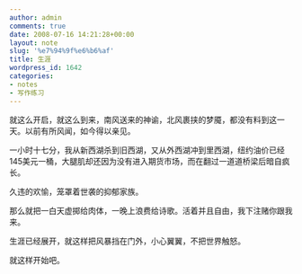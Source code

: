 ```yaml
---
author: admin
comments: true
date: 2008-07-16 14:21:28+00:00
layout: note
slug: '%e7%94%9f%e6%b6%af'
title: 生涯
wordpress_id: 1642
categories:
- notes
- 写作练习
---
```


就这么开启，就这么到来，南风送来的神谕，北风裹挟的梦魇，都没有料到这一天。以前有所风闻，如今得以亲见。

一小时十七分，我从新西湖杀到旧西湖，又从外西湖冲到里西湖，纽约油价已经145美元一桶，大腿肌却还因为没有进入期货市场，而在翻过一道道桥梁后暗自疯长。

久违的欢愉，笼罩着世袭的抑郁家族。

那么就把一白天虚掷给肉体，一晚上浪费给诗歌。活着并且自由，我下注赌你跟我来。

生涯已经展开，就这样把风暴挡在门外，小心翼翼，不把世界触怒。

就这样开始吧。
